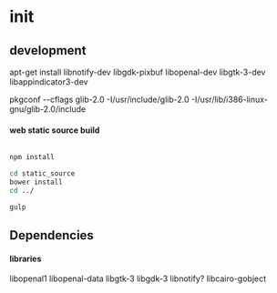init
====

## development
apt-get install libnotify-dev libgdk-pixbuf libopenal-dev libgtk-3-dev libappindicator3-dev

pkgconf --cflags glib-2.0
-I/usr/include/glib-2.0 -I/usr/lib/i386-linux-gnu/glib-2.0/include

#### web static source build

```bash

npm install

cd static_source
bower install
cd ../

gulp

```

## Dependencies

#### libraries
libopenal1 libopenal-data libgtk-3 libgdk-3 libnotify? libcairo-gobject